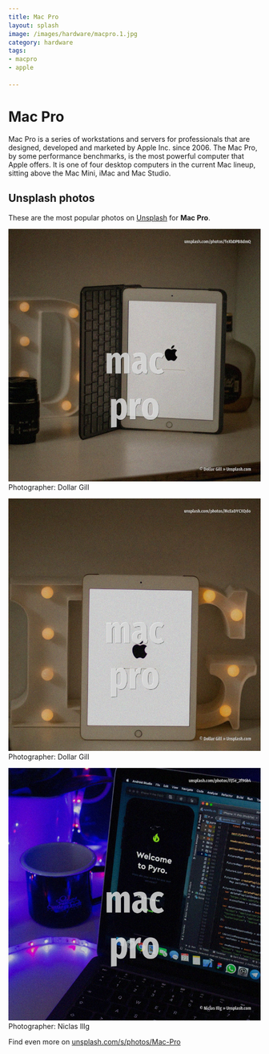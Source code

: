 ```yaml
---
title: Mac Pro
layout: splash
image: /images/hardware/macpro.1.jpg
category: hardware
tags:
- macpro
- apple

---
```

# Mac Pro

Mac Pro is a series of workstations and servers for professionals that are designed, developed and  marketed by Apple Inc. since 2006. The Mac Pro, by some performance benchmarks, is the most powerful computer that Apple offers. It is one of four desktop computers in the current Mac lineup, sitting above the Mac Mini, iMac and  Mac Studio.  

 
## Unsplash photos
These are the most popular photos on [Unsplash](https://unsplash.com) for **Mac Pro**.
 
![Mac Pro](/images/hardware/macpro.1.jpg)
Photographer:  Dollar Gill
 
![Mac Pro](/images/hardware/macpro.2.jpg)
Photographer:  Dollar Gill
 
![Mac Pro](/images/hardware/macpro.3.jpg)
Photographer:  Niclas Illg
 
Find even more on [unsplash.com/s/photos/Mac-Pro](https://unsplash.com/s/photos/Mac-Pro)
 
